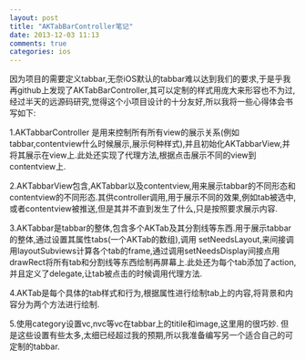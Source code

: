 ```yaml
---
layout: post
title: "AKTabBarController笔记"
date: 2013-12-03 11:13
comments: true
categories: ios
---
```

因为项目的需要定义tabbar,无奈iOS默认的tabbar难以达到我们的要求,于是乎我再github上发现了AKTabBarController,其可以定制的样式用庞大来形容也不为过,经过半天的远源码研究,觉得这个小项目设计的十分友好,所以我将一些心得体会书写如下:

1.AKTabbarController 是用来控制所有所有view的展示关系(例如tabbar,contentview什么时候展示,展示何种样式),并且初始化AKTabbarView,并将其展示在view上.此处还实现了代理方法,根据点击展示不同的view到contentview上.

2.AKTabbarView包含,AKTabbar以及contentview,用来展示tabbar的不同形态和contentview的不同形态.其供controller调用,用于展示不同的效果,例如tab被选中,或者contentview被推送,但是其并不直到发生了什么,只是按照要求展示内容.

3.AKTabbar是tabbar的整体,包含多个AKTab及其分割线等东西.用于展示tabbar的整体,通过设置其属性tabs(一个AKTab的数组),调用 setNeedsLayout,来间接调用layoutSubviews计算各个tab的frame,通过调用setNeedsDisplay间接点用drawRect将所有tab和分割线等东西绘制再屏幕上.此处还为每个tab添加了action,并且定义了delegate,让tab被点击的时候调用代理方法.

4.AKTab是每个具体的tab样式和行为,根据属性进行绘制tab上的内容,将背景和内容分为两个方法进行绘制.

5.使用category设置vc,nvc等vc在tabbar上的titile和image,这里用的很巧妙.
但是这些设置有些太多,太细已经超过我的预期,所以我准备编写另一个适合自己的可定制的tabbar.